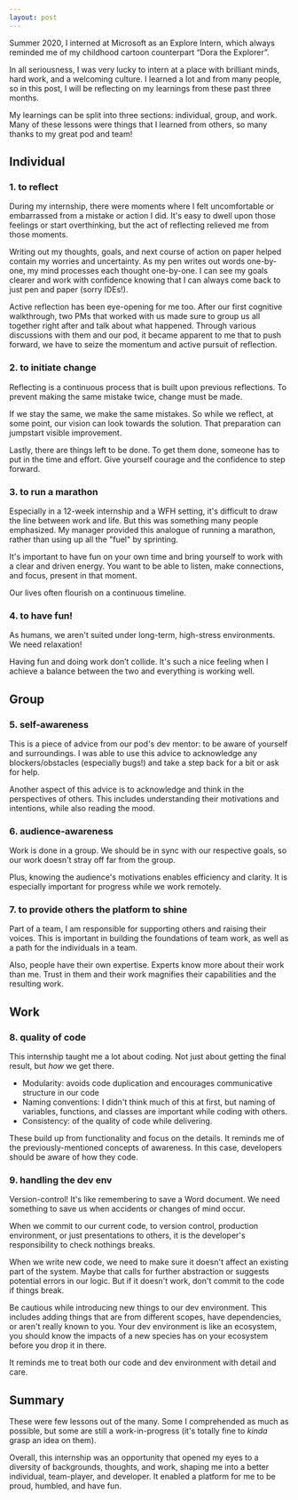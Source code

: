 ```yaml
---
layout: post
---
```



Summer 2020, I interned at Microsoft as an Explore Intern, which always reminded me of my childhood cartoon counterpart “Dora the Explorer”.

In all seriousness, I was very lucky to intern at a place with brilliant minds, hard work, and a welcoming culture. I learned a lot and from many people, so in this post, I will be reflecting on my learnings from these past three months. 

My learnings can be split into three sections: individual, group, and work. Many of these lessons were things that I learned from others, so many thanks to my great pod and team!

## Individual
### 1. to reflect
During my internship, there were moments where I felt uncomfortable or embarrassed from a mistake or action I did. It's easy to dwell upon those feelings or start overthinking, but the act of reflecting relieved me from those moments.

Writing out my thoughts, goals, and next course of action on paper helped contain my worries and uncertainty. As my pen writes out words one-by-one, my mind processes each thought one-by-one. I can see my goals clearer and work with confidence knowing that I can always come back to just pen and paper (sorry IDEs!).

Active reflection has been eye-opening for me too. After our first cognitive walkthrough, two PMs that worked with us made sure to group us all together right after and talk about what happened. Through various discussions with them and our pod, it became apparent to me that to push forward, we have to seize the momentum and active pursuit of reflection.
### 2. to initiate change
Reflecting is a continuous process that is built upon previous reflections. To prevent making the same mistake twice, change must be made.

If we stay the same, we make the same mistakes. So while we reflect, at some point, our vision can look towards the solution. That preparation can jumpstart visible improvement.

Lastly, there are things left to be done. To get them done, someone has to put in the time and effort. Give yourself courage and the confidence to step forward.
### 3. to run a marathon
Especially in a 12-week internship and a WFH setting, it's difficult to draw the line between work and life. But this was something many people emphasized. My manager provided this analogue of running a marathon, rather than using up all the "fuel" by sprinting.

It's important to have fun on your own time and bring yourself to work with a clear and driven energy. You want to be able to listen, make connections, and focus, present in that moment.

Our lives often flourish on a continuous timeline.
### 4. to have fun!
As humans, we aren't suited under long-term, high-stress environments. We need relaxation!

Having fun and doing work don’t collide. It's such a nice feeling when I achieve a balance between the two and everything is working well.

## Group
### 5. self-awareness
This is a piece of advice from our pod's dev mentor: to be aware of yourself and surroundings. I was able to use this advice to acknowledge any blockers/obstacles (especially bugs!) and take a step back for a bit or ask for help.

Another aspect of this advice is to acknowledge and think in the perspectives of others. This includes understanding their motivations and intentions, while also reading the mood.
### 6. audience-awareness
Work is done in a group. We should be in sync with our respective goals, so our work doesn't stray off far from the group.

Plus, knowing the audience's motivations enables efficiency and clarity. It is especially important for progress while we work remotely.
### 7. to provide others the platform to shine
Part of a team, I am responsible for supporting others and raising their voices. This is important in building the foundations of team work, as well as a path for the individuals in a team.

Also, people have their own expertise. Experts know more about their work than me. Trust in them and their work magnifies their capabilities and the resulting work.
## Work
### 8. quality of code
This internship taught me a lot about coding. Not just about getting the final result, but *how* we get there.

 - Modularity: avoids code duplication and encourages communicative structure in our code
 - Naming conventions: I didn't think much of this at first, but naming of variables, functions, and classes are important while coding with others.
 - Consistency: of the quality of code while delivering.

These build up from functionality and focus on the details. It reminds me of the previously-mentioned concepts of awareness. In this case, developers should be aware of how they code.

### 9. handling the dev env
Version-control! It's like remembering to save a Word document. We need something to save us when accidents or changes of mind occur.

When we commit to our current code, to version control, production environment, or just presentations to others, it is the developer's responsibility to check nothings breaks.

When we write new code, we need to make sure it doesn't affect an existing part of the system. Maybe that calls for further abstraction or suggests potential errors in our logic. But if it doesn't work, don't commit to the code if things break.

Be cautious while introducing new things to our dev environment. This includes adding things that are from different scopes, have dependencies, or aren't really known to you. Your dev environment is like an ecosystem, you should know the impacts of a new species has on your ecosystem before you drop it in there.

It reminds me to treat both our code and dev environment with detail and care.
## Summary
These were few lessons out of the many. Some I comprehended as much as possible, but some are still a work-in-progress (it's totally fine to *kinda* grasp an idea on them). 

Overall, this internship was an opportunity that opened my eyes to a diversity of backgrounds, thoughts, and work, shaping me into a better individual, team-player, and developer. It enabled a platform for me to be proud, humbled, and have fun.
